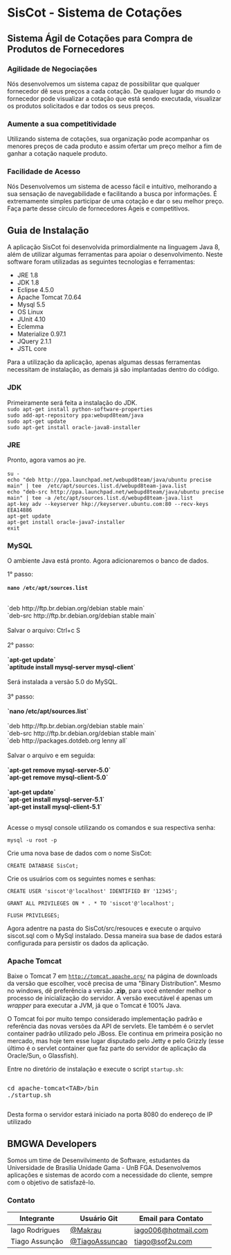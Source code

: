 # SisCot - Sistema de Cotações

## Sistema Ágil de Cotações para Compra de Produtos de Fornecedores

### Agilidade de Negociações
Nós desenvolvemos um sistema capaz de possibilitar que qualquer fornecedor dê seus preços a cada cotação. De qualquer lugar do mundo o fornecedor pode visualizar a cotação que está sendo executada, visualizar os produtos solicitados e dar todos os seus preços.

### Aumente a sua competitividade
Utilizando sistema de cotações, sua organização pode acompanhar os menores preços de cada produto e assim ofertar um preço melhor a fim de ganhar a cotação naquele produto.

### Facilidade de Acesso
Nós Desenvolvemos um sistema de acesso fácil e intuitivo, melhorando a sua sensação de navegabilidade e facilitando a busca por informações. É extremamente simples participar de uma cotação e dar o seu melhor preço. Faça parte desse círculo de fornecedores Ágeis e competitivos.

## Guia de Instalação
A aplicação SisCot foi desenvolvida primordialmente na linguagem Java 8, além de utilizar algumas ferramentas para apoiar o desenvolvimento. Neste software foram utilizadas as seguintes tecnologias e ferramentas:

* JRE 1.8
* JDK 1.8
* Eclipse 4.5.0
* Apache Tomcat 7.0.64
* Mysql 5.5
* OS Linux
* JUnit 4.10
* Eclemma
* Materialize 0.97.1
* JQuery 2.1.1
* JSTL core

Para a utilização da aplicação, apenas algumas dessas ferramentas necessitam de instalação, as demais já são implantadas dentro do código.

### JDK
Primeiramente será feita a instalação do JDK.
<br>
`sudo apt-get install python-software-properties` <br>
`sudo add-apt-repository ppa:webupd8team/java` <br>
`sudo apt-get update`<br>
`sudo apt-get install oracle-java8-installer`<br>

### JRE
Pronto, agora vamos ao jre.
<br><br>
`su -`<br>
`echo "deb http://ppa.launchpad.net/webupd8team/java/ubuntu precise main" | tee  /etc/apt/sources.list.d/webupd8team-java.list`<br>
`echo "deb-src http://ppa.launchpad.net/webupd8team/java/ubuntu precise main" | tee -a /etc/apt/sources.list.d/webupd8team-java.list`<br>
`apt-key adv --keyserver hkp://keyserver.ubuntu.com:80 --recv-keys EEA14886`<br>
`apt-get update`<br>
`apt-get install oracle-java7-installer`<br>
`exit`<br>

### MySQL
O ambiente Java está pronto. Agora adicionaremos o banco de dados.

1&deg; passo:
<br/><br/>
<strong>`nano /etc/apt/sources.list`</strong>
<br/><br/>
<div class="codigo">
`deb http://ftp.br.debian.org/debian stable main`<br/>
`deb-src http://ftp.br.debian.org/debian stable main`
</div><br/>
Salvar o arquivo: Ctrl+c S
<br/><br/>
2&deg; passo:
<br/><br/>
<strong> `apt-get update`<br/>
`aptitude install mysql-server mysql-client`</strong>
<br/><br/>
Será instalada a versão 5.0 do MySQL.
<br/><br/>
3&deg; passo:
<br/><br/>
<strong> `nano /etc/apt/sources.list`</strong>
<br/><br/>
<div class="codigo">
<span class="comentario">`deb http://ftp.br.debian.org/debian stable main`</span><br/>
<span class="comentario">`deb-src http://ftp.br.debian.org/debian stable main`</span><br/>
`deb http://packages.dotdeb.org lenny all`
</div><br/>
Salvar o arquivo e em seguida:
<br/><br/>
<strong> `apt-get remove mysql-server-5.0`<br/>
 `apt-get remove mysql-client-5.0`<br/>
<br/>
 `apt-get update`<br/>
 `apt-get install mysql-server-5.1`<br/>
 `apt-get install mysql-client-5.1`</strong>
<br/><br/>

Acesse o mysql console utilizando os comandos e sua respectiva senha:

`mysql -u root -p`

Crie uma nova base de dados com o nome SisCot: 

`CREATE DATABASE SisCot;`

Crie os usuários com os seguintes nomes e senhas:

`CREATE USER 'siscot'@'localhost' IDENTIFIED BY '12345';`

`GRANT ALL PRIVILEGES ON * . * TO 'siscot'@'localhost';`

`FLUSH PRIVILEGES;`

Agora adentre na pasta do SisCot/src/resouces e execute o arquivo siscot.sql com o MySql instalado.
Dessa maneira sua base de dados estará configurada para persistir os dados da aplicação.

### Apache Tomcat
 <p>Baixe o Tomcat 7 em <code><a href="http://tomcat.apache.org/" rel=nofollow>http://tomcat.apache.org/</a></code> na página de downloads da versão que escolher, você precisa de uma "Binary Distribution". Mesmo no windows, dê preferência a versão <strong>.zip</strong>, para você entender melhor o processo de inicialização do servidor. A versão executável é apenas um <em>wrapper</em> para executar a JVM, já que o Tomcat é 100% Java.</p> <p>O Tomcat foi por muito tempo considerado implementação padrão e referência das novas versões da API de servlets. Ele também é o servlet container padrão utilizado pelo JBoss. Ele continua em primeira posição no mercado, mas hoje tem esse lugar disputado pelo Jetty e pelo Grizzly (esse último é o servlet container que faz parte do servidor de aplicação da Oracle/Sun, o Glassfish).</p> <p>Entre no diretório de instalação e execute o script <code>startup.sh</code>:</p> <pre><div class="highlight"><pre>cd apache-tomcat&lt;TAB&gt;/bin
./startup.sh
</pre></div></pre> 

Desta forma o servidor estará iniciado na porta 8080 do endereço de IP utilizado

## BMGWA Developers
Somos um time de Desenvilvimento de Software, estudantes da Universidade de Brasília Unidade Gama - UnB FGA. Desenvolvemos aplicações e sistemas de acordo com a necessidade do cliente, sempre com o objetivo de satisfazê-lo.

### Contato
| Integrante | Usuário Git | Email para Contato |
| --- | --- |---|
| Iago Rodrigues | [@Makrau](https://github.com/Makrau) | iago006@hotmail.com |
| Tiago Assunção | [@TiagoAssuncao](https://github.com/TiagoAssuncao) | tiago@sof2u.com|
